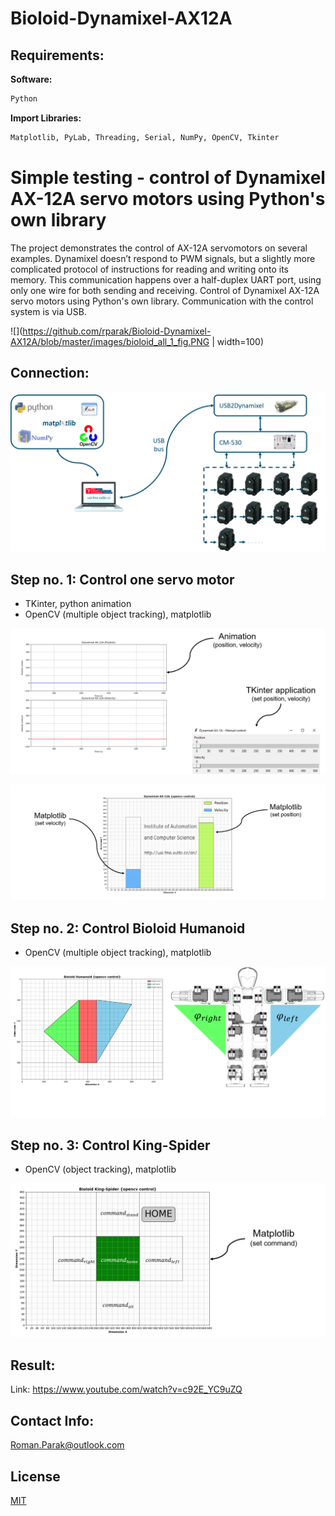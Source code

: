 # Bioloid-Dynamixel-AX12A

## Requirements:

**Software:**
```bash
Python 
```

**Import Libraries:**
```bash
Matplotlib, PyLab, Threading, Serial, NumPy, OpenCV, Tkinter 
```

# Simple testing - control of Dynamixel AX-12A servo motors using Python's own library

The project demonstrates the control of AX-12A servomotors on several examples. Dynamixel doesn’t respond to PWM signals, but a slightly more complicated protocol of instructions for reading and writing onto its memory. This communication happens over a half-duplex UART 
port, using only one wire for both sending and receiving. Control of Dynamixel AX-12A servo 
motors using Python's own library. Communication with the control system is via USB.

![](https://github.com/rparak/Bioloid-Dynamixel-AX12A/blob/master/images/bioloid_all_1_fig.PNG | width=100)

## Connection:

![](https://github.com/rparak/Bioloid-Dynamixel-AX12A/blob/master/images/connection_fig.png)

## Step no. 1: Control one servo motor
* TKinter, python animation
* OpenCV (multiple object tracking), matplotlib

![](https://github.com/rparak/Bioloid-Dynamixel-AX12A/blob/master/images/step_11_fig.png)

![](https://github.com/rparak/Bioloid-Dynamixel-AX12A/blob/master/images/step_12_fig.png)

## Step no. 2: Control Bioloid Humanoid
* OpenCV (multiple object tracking), matplotlib

![](https://github.com/rparak/Bioloid-Dynamixel-AX12A/blob/master/images/step_2_fig.png)

## Step no. 3: Control King-Spider
* OpenCV (object tracking), matplotlib

![](https://github.com/rparak/Bioloid-Dynamixel-AX12A/blob/master/images/step_3_fig.png)

## Result:

Link: https://www.youtube.com/watch?v=c92E_YC9uZQ

## Contact Info:
Roman.Parak@outlook.com

## License
[MIT](https://choosealicense.com/licenses/mit/)
